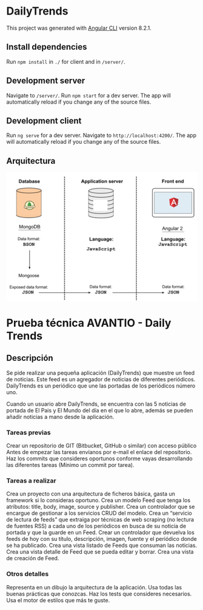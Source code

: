 # DailyTrends

This project was generated with [Angular CLI](https://github.com/angular/angular-cli) version 8.2.1.

## Install dependencies

Run `npm install` in `./` for client and in `/server/`.

## Development server

Navigate to `/server/`. Run `npm start` for a dev server. The app will automatically reload if you change any of the source files.

## Development client

Run `ng serve` for a dev server. Navigate to `http://localhost:4200/`. The app will automatically reload if you change any of the source files.

## Arquitectura

![alt text](https://github.com/guicorro/daily-trends/blob/master/arquitectura%20MVC.png)

# Prueba técnica AVANTIO - Daily Trends
## Descripción
Se pide realizar una pequeña aplicación (DailyTrends) que muestre un feed de noticias. 
Este feed es un agregador de noticias de diferentes periódicos. DailyTrends es un periódico que une las portadas de los periódicos número uno.
					
Cuando un usuario abre DailyTrends, se encuentra con las 5 noticias de portada de El Pais y El Mundo del día en el que lo abre, además se pueden añadir noticias a mano desde la aplicación.

### Tareas previas
Crear un repositorio de GIT (Bitbucket, GitHub o similar) con acceso público
Antes de empezar las tareas envíanos por e-mail el enlace del repositorio.
Haz los commits que consideres oportunos conforme vayas desarrollando las diferentes tareas (Mínimo un commit por tarea).

### Tareas a realizar
Crea un proyecto con una arquitectura de ficheros básica, gasta un framework si lo consideras oportuno.
Crea un modelo Feed que tenga los atributos: title, body, image, source y publisher.
Crea un controlador que se encargue de gestionar a los servicios CRUD del modelo.
Crea un “servicio de lectura de feeds” que extraiga por técnicas de web scraping (no lectura de fuentes RSS) a cada uno de los periódicos en busca de su noticia de portada y que la guarde en un Feed.
Crear un controlador que devuelva los feeds de hoy con su título, descripción, imagen, fuente y el periódico donde se ha publicado.
Crea una vista listado de Feeds que consuman las noticias.
Crea una vista detalle de Feed que se pueda editar y borrar.
Crea una vista de creación de Feed.

### Otros detalles
Representa en un dibujo la arquitectura de la aplicación.
Usa todas las buenas prácticas que conozcas.
Haz los tests que consideres necesarios.
Usa el motor de estilos que más te guste.
